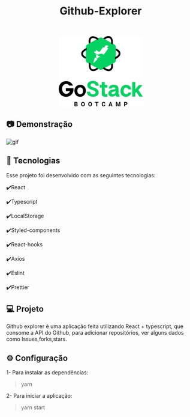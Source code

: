<h1 align="center">
   Github-Explorer
</h1>

<br>

<p align="center">
  <a href="https://githubexplorerapc.netlify.app/" target="_blank">
    <img alt="Demo on Netlify" src="src\assets\rocketseat.png">
  </a>
</p>

## :camera: Demonstração

![gif](https://raw.githubusercontent.com/jgabrielfreitas/App-Github-Explorer/master/src/assets/git_explorer.gif)


## :rocket: Tecnologias

Esse projeto foi desenvolvido com as seguintes tecnologias:

✔️React

✔️Typescript

✔️LocalStorage

✔️Styled-components

✔️React-hooks

✔️Axios

✔️Eslint

✔️Prettier


## 💻 Projeto

Github explorer é uma aplicação feita utilizando React + typescript, que consome a API do Github, para adicionar repositórios, ver alguns dados como Issues,forks,stars.

## ⚙ Configuração

1- Para instalar as dependências:
> yarn

2- Para iniciar a aplicação:
> yarn start

